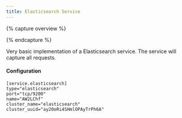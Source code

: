 ```yaml
---
title: Elasticsearch Service
---
```


{% capture overview %}

{% endcapture %}

Very basic implementation of a Elasticsearch service. The service will capture all requests.

#### Configuration

```
[service.elasticsearch]
type="elasticsearch"
port="tcp/9200"
name="AW2LChf"
cluster_name="elasticsearch"
cluster_uuid="ay20oRi4SHmlOPAyTrPh6A"
```
